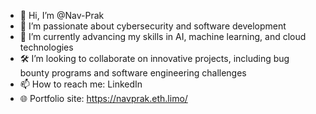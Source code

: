 - 👋 Hi, I’m @Nav-Prak
- 🔐 I’m passionate about cybersecurity and software development
- 🌱 I’m currently advancing my skills in AI, machine learning, and cloud technologies
- 🛠️ I’m looking to collaborate on innovative projects, including bug bounty programs and software engineering challenges
- 📫 How to reach me: LinkedIn
- 🌐 Portfolio site: https://navprak.eth.limo/

<!---
Nav-Prak/Nav-Prak is a ✨ special ✨ repository because its `README.md` (this file) appears on your GitHub profile.
You can click the Preview link to take a look at your changes.
--->
